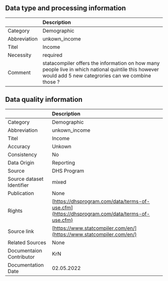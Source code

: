 ## Data type and processing information 

|              | Description                                                                                                                                             |
|:-------------|:--------------------------------------------------------------------------------------------------------------------------------------------------------|
| Category     | Demographic                                                                                                                                             |
| Abbreviation | unkown_income                                                                                                                                           |
| Titel        | Income                                                                                                                                                  |
| Necessity    | required                                                                                                                                                |
| Comment      | statacompiler offers the information on how many people live in which national quintile this however would add 5 new categrories can we combine those ? |

## Data quality information 

|                           | Description                                                                                  |
|:--------------------------|:---------------------------------------------------------------------------------------------|
| Category                  | Demographic                                                                                  |
| Abbreviation              | unkown_income                                                                                |
| Titel                     | Income                                                                                       |
| Accuracy                  | Unkown                                                                                       |
| Consistency               | No                                                                                           |
| Data Origin               | Reporting                                                                                    |
| Source                    | DHS Program                                                                                  |
| Source dataset Identifier | mixed                                                                                        |
| Publication               | None                                                                                         |
| Rights                    | [https://dhsprogram.com/data/terms-of-use.cfm](https://dhsprogram.com/data/terms-of-use.cfm) |
| Source link               | [https://www.statcompiler.com/en/](https://www.statcompiler.com/en/)                         |
| Related Sources           | None                                                                                         |
| Documentaion Contributor  | KrN                                                                                          |
| Documentation Date        | 02.05.2022                                                                                   |